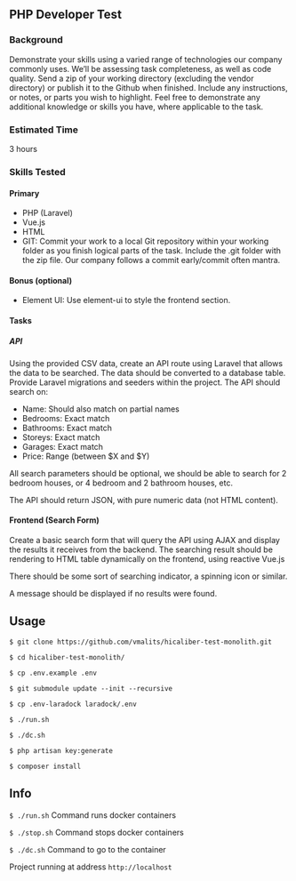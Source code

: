 
## PHP Developer Test 
 
### Background 
Demonstrate your skills using a varied range of technologies our company commonly uses. 
We’ll be assessing task completeness, as well as code quality. 
Send a zip of your working directory (excluding the vendor directory) or publish it to the Github when finished. Include any instructions, or notes, or parts you wish to highlight. Feel free to demonstrate any additional knowledge or skills you have, where applicable to the task. 

### Estimated Time 
3 hours 

### Skills Tested 

#### Primary 

- PHP (Laravel)
- Vue.js
- HTML
- GIT: Commit your work to a local Git repository within your working folder as you finish logical parts of the task. Include the .git folder with the zip file. Our company follows a commit early/commit often mantra.

#### Bonus (optional) 
 - Element UI: Use element-ui to style the frontend section.

#### Tasks 

##### API

Using the provided CSV data, create an API route using Laravel that allows the data to be searched. 
The data should be converted to a database table. Provide Laravel migrations and seeders within the project. 
The API should search on: 
- Name: Should also match on partial names
- Bedrooms: Exact match
- Bathrooms: Exact match 
- Storeys: Exact match 
- Garages: Exact match 
- Price: Range (between $X and $Y) 
 
All search parameters should be optional, we should be able to search for 2 bedroom houses, or 4 bedroom and 2 bathroom houses, etc. 
 
The API should return JSON, with pure numeric data (not HTML content). 

#### Frontend (Search Form) 

Create a basic search form that will query the API using AJAX and display the results it receives from the backend. The searching result should be rendering to HTML table dynamically on the frontend, using reactive Vue.js

There should be some sort of searching indicator, a spinning icon or similar. 
 
A message should be displayed if no results were found. 


## Usage

```
$ git clone https://github.com/vmalits/hicaliber-test-monolith.git
```

```
$ cd hicaliber-test-monolith/
```

```
$ cp .env.example .env
```

```
$ git submodule update --init --recursive
```

```
$ cp .env-laradock laradock/.env
```

```
$ ./run.sh 
```

```
$ ./dc.sh
```

```
$ php artisan key:generate
```

```
$ composer install
```

## Info

``` $ ./run.sh ```  Command runs docker containers

``` $ ./stop.sh ```  Command stops docker containers

``` $ ./dc.sh ```  Command to go to the container

Project running at address ```http://localhost``` 
